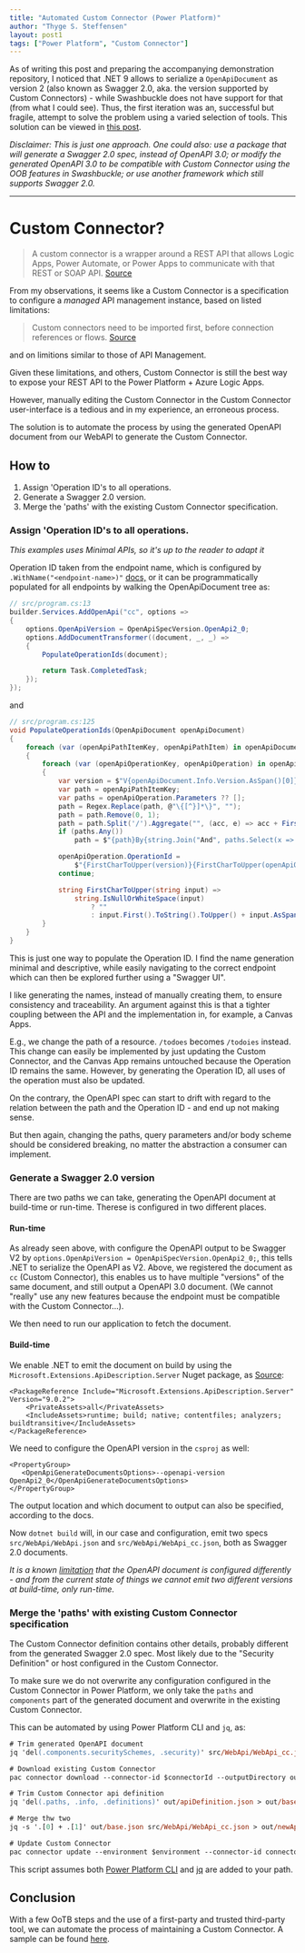 ```yaml
---
title: "Automated Custom Connector (Power Platform)"
author: "Thyge S. Steffensen"
layout: post1
tags: ["Power Platform", "Custom Connector"]
---
```


As of writing this post and preparing the accompanying demonstration repository, I noticed that .NET 9 allows to serialize a `OpenApiDocument` as version 2 (also known as Swagger 2.0, aka. the version supported by Custom Connectors) - while Swashbuckle does not have support for that (from what I could see). Thus, the first iteration was an, successful but fragile, attempt to solve the problem using a varied selection of tools. This solution can be viewed in [this post](/2025/02/20/OpenAPI-30-Automated-Custom-Connector.html).

_Disclaimer: This is just one approach. One could also: use a package that will generate a Swagger 2.0 spec, instead of OpenAPI 3.0; or modify the generated OpenAPI 3.0 to be compatible with Custom Connector using the OOB features in Swashbuckle; or use another framework which still supports Swagger 2.0._

---

# Custom Connector?

> A custom connector is a wrapper around a REST API that allows Logic Apps, Power Automate, or Power Apps to communicate with that REST or SOAP API. [Source](https://learn.microsoft.com/en-us/connectors/custom-connectors/)

From my observations, it seems like a Custom Connector is a specification to configure a _managed_ API management instance, based on listed limitations:

> Custom connectors need to be imported first, before connection references or flows. [Source](https://learn.microsoft.com/en-us/connectors/custom-connectors/customconnectorssolutions)

and on limitions similar to those of API Management.

Given these limitations, and others, Custom Connector is still the best way to expose your REST API to the Power Platform + Azure Logic Apps.

However, manually editing the Custom Connector in the Custom Connector user-interface is a tedious and in my experience, an erroneous process.

The solution is to automate the process by using the generated OpenAPI document from our WebAPI to generate the Custom Connector.

## How to

1. Assign 'Operation ID's to all operations.
2. Generate a Swagger 2.0 version.
3. Merge the 'paths' with the existing Custom Connector specification.

### Assign 'Operation ID's to all operations.

_This examples uses Minimal APIs, so it's up to the reader to adapt it_

Operation ID taken from the endpoint name, which is configured by `.WithName("<endpoint-name>)"` [docs,](https://learn.microsoft.com/en-us/aspnet/core/fundamentals/minimal-apis?view=aspnetcore-9.0#named-endpoints-and-link-generation) or it can be programmatically populated for all endpoints by walking the OpenApiDocument tree as:

```c#
// src/program.cs:13
builder.Services.AddOpenApi("cc", options =>
{
    options.OpenApiVersion = OpenApiSpecVersion.OpenApi2_0;
    options.AddDocumentTransformer((document, _, _) =>
    {
        PopulateOperationIds(document);

        return Task.CompletedTask;
    });
});
```
and
```c#
// src/program.cs:125
void PopulateOperationIds(OpenApiDocument openApiDocument)
{
    foreach (var (openApiPathItemKey, openApiPathItem) in openApiDocument.Paths)
    {
        foreach (var (openApiOperationKey, openApiOperation) in openApiPathItem.Operations)
        {
            var version = $"V{openApiDocument.Info.Version.AsSpan()[0]}";
            var path = openApiPathItemKey;
            var paths = openApiOperation.Parameters ?? [];
            path = Regex.Replace(path, @"\{[^}]*\}", "");
            path = path.Remove(0, 1);
            path = path.Split('/').Aggregate("", (acc, e) => acc + FirstCharToUpper(e));
            if (paths.Any())
                path = $"{path}By{string.Join("And", paths.Select(x => FirstCharToUpper(x.Name)))}";

            openApiOperation.OperationId =
                $"{FirstCharToUpper(version)}{FirstCharToUpper(openApiOperationKey.ToString())}{path}";
            continue;

            string FirstCharToUpper(string input) =>
                string.IsNullOrWhiteSpace(input)
                    ? ""
                    : input.First().ToString().ToUpper() + input.AsSpan(1).ToString();
        }
    }
}
```

This is just one way to populate the Operation ID. I find the name generation minimal and descriptive, while easily navigating to the correct endpoint which can then be explored further using a "Swagger UI".

I like generating the names, instead of manually creating them, to ensure consistency and traceability. An argument against this is that a tighter coupling between the API and the implementation in, for example, a Canvas Apps.

E.g., we change the path of a resource. `/todoes` becomes `/todoies` instead. This change can easily be implemented by just updating the Custom Connector, and the Canvas App remains untouched because the Operation ID remains the same. However, by generating the Operation ID, all uses of the operation must also be updated.

On the contrary, the OpenAPI spec can start to drift with regard to the relation between the path and the Operation ID - and end up not making sense.

But then again, changing the paths, query parameters and/or body scheme should be considered breaking, no matter the abstraction a consumer can implement.

### Generate a Swagger 2.0 version

There are two paths we can take, generating the OpenAPI document at build-time or run-time. Therese is configured in two different places.

#### Run-time

As already seen above, with configure the OpenAPI output to be Swagger V2 by `options.OpenApiVersion = OpenApiSpecVersion.OpenApi2_0;`, this tells .NET to serialize the OpenAPI as V2.
Above, we registered the document as `cc` (Custom Connector), this enables us to have multiple "versions" of the same document, and still output a OpenAPI 3.0 document. (We cannot "really" use any new features because the endpoint must be compatible with the Custom Connector...).

We then need to run our application to fetch the document.

#### Build-time

We enable .NET to emit the document on build by using the `Microsoft.Extensions.ApiDescription.Server` Nuget package, as [Source](https://learn.microsoft.com/en-us/aspnet/core/fundamentals/openapi/aspnetcore-openapi?view=aspnetcore-9.0&tabs=visual-studio#generate-openapi-documents-at-build-time):
```csproj
<PackageReference Include="Microsoft.Extensions.ApiDescription.Server" Version="9.0.2">
    <PrivateAssets>all</PrivateAssets>
    <IncludeAssets>runtime; build; native; contentfiles; analyzers; buildtransitive</IncludeAssets>
</PackageReference>
```

We need to configure the OpenAPI version in the `csproj` as well:
```csproj
<PropertyGroup>
   <OpenApiGenerateDocumentsOptions>--openapi-version OpenApi2_0</OpenApiGenerateDocumentsOptions>
</PropertyGroup>
```
The output location and which document to output can also be specified, according to the docs.

Now `dotnet build` will, in our case and configuration, emit two specs `src/WebApi/WebApi.json` and `src/WebApi/WebApi_cc.json`, both as Swagger 2.0 documents.

_It is a known [limitation](https://github.com/dotnet/aspnetcore/issues/60463) that the OpenAPI document is configured differently - and from the current state of things we cannot emit two different versions at build-time, only run-time._

### Merge the 'paths' with existing Custom Connector specification

The Custom Connector definition contains other details, probably different from the generated Swagger 2.0 spec. Most likely due to the "Security Definition" or host configured in the Custom Connector.

To make sure we do not overwrite any configuration configured in the Custom Connector in Power Platform, we only take the `paths` and `components` part of the generated document and overwrite in the existing Custom Connector.

This can be automated by using Power Platform CLI and `jq`, as:

```ps
# Trim generated OpenAPI document
jq 'del(.components.securitySchemes, .security)' src/WebApi/WebApi_cc.json > out/openapi-spec.json

# Download existing Custom Connector
pac connector download --connector-id $connectorId --outputDirectory out

# Trim Custom Connector api definition
jq 'del(.paths, .info, .definitions)' out/apiDefinition.json > out/base.json

# Merge thw two
jq -s '.[0] + .[1]' out/base.json src/WebApi/WebApi_cc.json > out/newApiDefinition.json

# Update Custom Connector
pac connector update --environment $environment --connector-id connectorId --api-definition-file out/newApiDefinition.json --api-properties-file out/apiProperties.json --icon-file out/icon.png
```
This script assumes both [Power Platform CLI](https://learn.microsoft.com/en-us/power-platform/developer/cli/introduction?tabs=windows) and [jq](https://jqlang.org/) are added to your path.

## Conclusion

With a few OoTB steps and the use of a first-party and trusted third-party tool, we can automate the process of maintaining a Custom Connector. A sample can be found [here](https://github.com/thygesteffensen/AutomatedCustomConnector).
